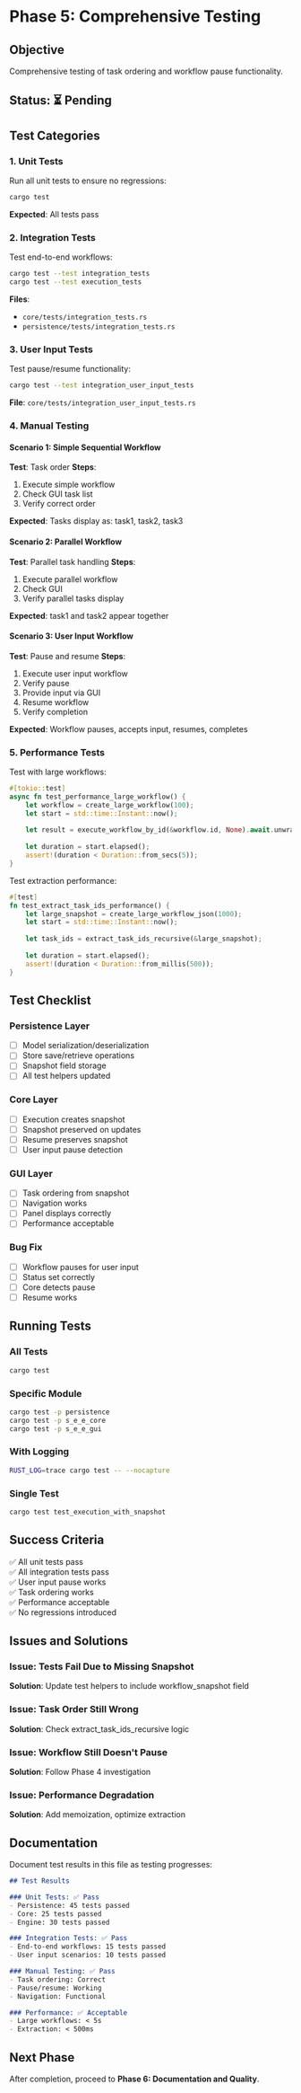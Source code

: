 # Phase 5: Comprehensive Testing

## Objective

Comprehensive testing of task ordering and workflow pause functionality.

## Status: ⏳ Pending

## Test Categories

### 1. Unit Tests

Run all unit tests to ensure no regressions:

```bash
cargo test
```

**Expected**: All tests pass

### 2. Integration Tests

Test end-to-end workflows:

```bash
cargo test --test integration_tests
cargo test --test execution_tests
```

**Files**:
- `core/tests/integration_tests.rs`
- `persistence/tests/integration_tests.rs`

### 3. User Input Tests

Test pause/resume functionality:

```bash
cargo test --test integration_user_input_tests
```

**File**: `core/tests/integration_user_input_tests.rs`

### 4. Manual Testing

#### Scenario 1: Simple Sequential Workflow

**Test**: Task order
**Steps**:
1. Execute simple workflow
2. Check GUI task list
3. Verify correct order

**Expected**: Tasks display as: task1, task2, task3

#### Scenario 2: Parallel Workflow

**Test**: Parallel task handling
**Steps**:
1. Execute parallel workflow
2. Check GUI
3. Verify parallel tasks display

**Expected**: task1 and task2 appear together

#### Scenario 3: User Input Workflow

**Test**: Pause and resume
**Steps**:
1. Execute user input workflow
2. Verify pause
3. Provide input via GUI
4. Resume workflow
5. Verify completion

**Expected**: Workflow pauses, accepts input, resumes, completes

### 5. Performance Tests

Test with large workflows:

```rust
#[tokio::test]
async fn test_performance_large_workflow() {
    let workflow = create_large_workflow(100);
    let start = std::time::Instant::now();
    
    let result = execute_workflow_by_id(&workflow.id, None).await.unwrap();
    
    let duration = start.elapsed();
    assert!(duration < Duration::from_secs(5));
}
```

Test extraction performance:

```rust
#[test]
fn test_extract_task_ids_performance() {
    let large_snapshot = create_large_workflow_json(1000);
    let start = std::time::Instant::now();
    
    let task_ids = extract_task_ids_recursive(&large_snapshot);
    
    let duration = start.elapsed();
    assert!(duration < Duration::from_millis(500));
}
```

## Test Checklist

### Persistence Layer
- [ ] Model serialization/deserialization
- [ ] Store save/retrieve operations
- [ ] Snapshot field storage
- [ ] All test helpers updated

### Core Layer
- [ ] Execution creates snapshot
- [ ] Snapshot preserved on updates
- [ ] Resume preserves snapshot
- [ ] User input pause detection

### GUI Layer
- [ ] Task ordering from snapshot
- [ ] Navigation works
- [ ] Panel displays correctly
- [ ] Performance acceptable

### Bug Fix
- [ ] Workflow pauses for user input
- [ ] Status set correctly
- [ ] Core detects pause
- [ ] Resume works

## Running Tests

### All Tests

```bash
cargo test
```

### Specific Module

```bash
cargo test -p persistence
cargo test -p s_e_e_core
cargo test -p s_e_e_gui
```

### With Logging

```bash
RUST_LOG=trace cargo test -- --nocapture
```

### Single Test

```bash
cargo test test_execution_with_snapshot
```

## Success Criteria

✅ All unit tests pass  
✅ All integration tests pass  
✅ User input pause works  
✅ Task ordering works  
✅ Performance acceptable  
✅ No regressions introduced  

## Issues and Solutions

### Issue: Tests Fail Due to Missing Snapshot

**Solution**: Update test helpers to include workflow_snapshot field

### Issue: Task Order Still Wrong

**Solution**: Check extract_task_ids_recursive logic

### Issue: Workflow Still Doesn't Pause

**Solution**: Follow Phase 4 investigation

### Issue: Performance Degradation

**Solution**: Add memoization, optimize extraction

## Documentation

Document test results in this file as testing progresses:

```markdown
## Test Results

### Unit Tests: ✅ Pass
- Persistence: 45 tests passed
- Core: 25 tests passed
- Engine: 30 tests passed

### Integration Tests: ✅ Pass
- End-to-end workflows: 15 tests passed
- User input scenarios: 10 tests passed

### Manual Testing: ✅ Pass
- Task ordering: Correct
- Pause/resume: Working
- Navigation: Functional

### Performance: ✅ Acceptable
- Large workflows: < 5s
- Extraction: < 500ms
```

## Next Phase

After completion, proceed to **Phase 6: Documentation and Quality**.

